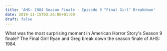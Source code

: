 ```yaml
---
title: 'AHS: 1984 Season Finale - Episode 9 "Final Girl" Breakdown'
date: 2019-11-15T03:26:00+01:00
draft: false
---
```


What was the most surprising moment in American Horror Story's Season 9 finale? The Final Girl! Ryan and Greg break down the season finale of AHS: 1984.